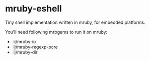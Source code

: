 mruby-eshell
============

Tiny shell implementation written in mruby, for embedded platforms.

You'll need following mrbgems to run it on mruby:
* iij/mruby-io
* iij/mruby-regexp-pcre
* iij/mruby-dir
